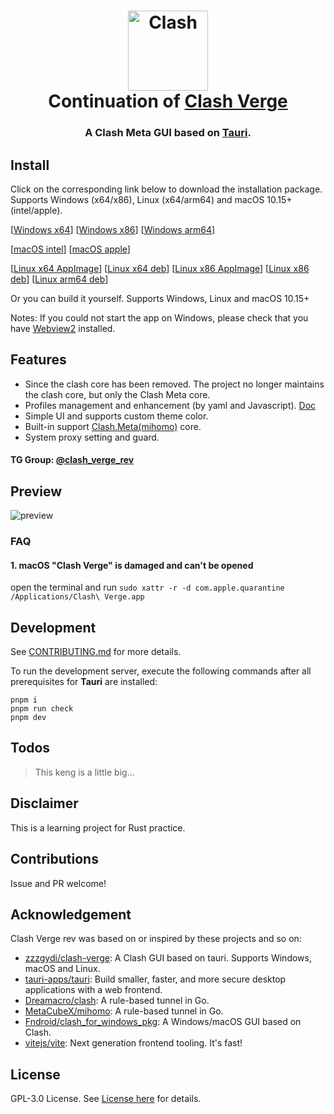 <h1 align="center">
  <img src="./src/assets/image/logo.png" alt="Clash" width="128" />
  <br>
  Continuation of <a href="https://github.com/zzzgydi/clash-verge">Clash Verge</a>
  <br>
</h1>

<h3 align="center">
A Clash Meta GUI based on <a href="https://github.com/tauri-apps/tauri">Tauri</a>.
</h3>

## Install

Click on the corresponding link below to download the installation package. Supports Windows (x64/x86), Linux (x64/arm64) and macOS 10.15+ (intel/apple).

[[Windows x64](https://github.com/i-panel/clash-verge-rev/releases/download/v1.5.1/Clash.Verge_1.5.1_x64-setup.exe)]
[[Windows x86](https://github.com/i-panel/clash-verge-rev/releases/download/v1.5.1/Clash.Verge_1.5.1_x86-setup.exe)]
[[Windows arm64](https://github.com/i-panel/clash-verge-rev/releases/download/v1.5.1/Clash.Verge_1.5.1_arm64-setup.exe)]

[[macOS intel](https://github.com/i-panel/clash-verge-rev/releases/download/v1.5.1/Clash.Verge_1.5.1_x64.dmg)]
[[macOS apple](https://github.com/i-panel/clash-verge-rev/releases/download/v1.5.1/Clash.Verge_1.5.1_aarch64.dmg)]

[[Linux x64 AppImage](https://github.com/i-panel/clash-verge-rev/releases/download/v1.5.1/clash-verge_1.5.1_amd64.AppImage)]
[[Linux x64 deb](https://github.com/i-panel/clash-verge-rev/releases/download/v1.5.1/clash-verge_1.5.1_amd64.deb)]
[[Linux x86 AppImage](https://github.com/i-panel/clash-verge-rev/releases/download/v1.5.1/clash-verge_1.5.1_i386.AppImage)]
[[Linux x86 deb](https://github.com/i-panel/clash-verge-rev/releases/download/v1.5.1/clash-verge_1.5.1_i386.deb)]
[[Linux arm64 deb](https://github.com/i-panel/clash-verge-rev/releases/download/v1.5.1/clash-verge_1.5.1_arm64.deb)]

Or you can build it yourself. Supports Windows, Linux and macOS 10.15+

Notes: If you could not start the app on Windows, please check that you have [Webview2](https://developer.microsoft.com/en-us/microsoft-edge/webview2/#download-section) installed.

## Features

- Since the clash core has been removed. The project no longer maintains the clash core, but only the Clash Meta core.
- Profiles management and enhancement (by yaml and Javascript). [Doc](https://clash-verge-rev.github.io)
- Simple UI and supports custom theme color.
- Built-in support [Clash.Meta(mihomo)](https://github.com/MetaCubeX/mihomo) core.
- System proxy setting and guard.

#### TG Group: [@clash_verge_rev](https://t.me/clash_verge_rev)

## Preview

![preview](./docs/preview.gif)

### FAQ

#### 1. **macOS** "Clash Verge" is damaged and can't be opened

open the terminal and run `sudo xattr -r -d com.apple.quarantine /Applications/Clash\ Verge.app`

## Development

See [CONTRIBUTING.md](./CONTRIBUTING.md) for more details.

To run the development server, execute the following commands after all prerequisites for **Tauri** are installed:

```shell
pnpm i
pnpm run check
pnpm dev
```

## Todos

> This keng is a little big...

## Disclaimer

This is a learning project for Rust practice.

## Contributions

Issue and PR welcome!

## Acknowledgement

Clash Verge rev was based on or inspired by these projects and so on:

- [zzzgydi/clash-verge](https://github.com/zzzgydi/clash-verge): A Clash GUI based on tauri. Supports Windows, macOS and Linux.
- [tauri-apps/tauri](https://github.com/tauri-apps/tauri): Build smaller, faster, and more secure desktop applications with a web frontend.
- [Dreamacro/clash](https://github.com/Dreamacro/clash): A rule-based tunnel in Go.
- [MetaCubeX/mihomo](https://github.com/MetaCubeX/mihomo): A rule-based tunnel in Go.
- [Fndroid/clash_for_windows_pkg](https://github.com/Fndroid/clash_for_windows_pkg): A Windows/macOS GUI based on Clash.
- [vitejs/vite](https://github.com/vitejs/vite): Next generation frontend tooling. It's fast!

## License

GPL-3.0 License. See [License here](./LICENSE) for details.
